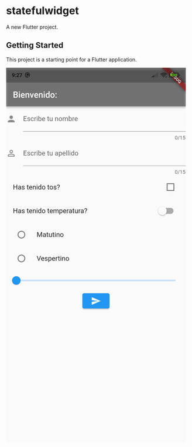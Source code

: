 # statefulwidget

A new Flutter project.

## Getting Started

This project is a starting point for a Flutter application.


![RecibirInfo](Screenshot_2021-10-22-21-27-46-678_com.example.statefulwidget.jpg "RecibirInfo")

